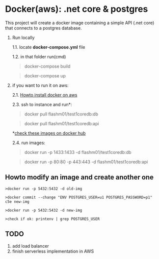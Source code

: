 # Docker(aws): .net core & postgres

This project will create a docker image containing a simple API (.net core) that connects to a postgres database.



1. Run locally

    1.1. locate **docker-compose.yml** file

    1.2. in that folder run(cmd)
    > docker-compose build

    > docker-compose up

2. if you want to run it on aws:

    2.1. [Howto install docker on aws](https://github.com/bogdan8z/dockercoredb/tree/master/docs/install-aws)

    2.3. ssh to instance and run*:
    > docker pull flashm01/test1coredb:db

    > docker pull flashm01/test1coredb:api

    *[check these images on docker hub](https://hub.docker.com/r/flashm01/test1coredb)

    2.4. run images:
    >docker run -p 1433:1433 -d flashm01/test1coredb:db
    
    >docker run -p 80:80 -p 443:443 -d flashm01/test1coredb:api

## Howto modify an image and create another one

    >docker run -p 5432:5432 -d old-img

    >docker commit --change "ENV POSTGRES_USER=u1 POSTGRES_PASSWORD=p1" c5e new-img

    >docker run -p 5432:5432 -d new-img

    >check if ok: printenv | grep POSTGRES_USER

## TODO

1. add load balancer
2. finish serverless implementation in AWS
